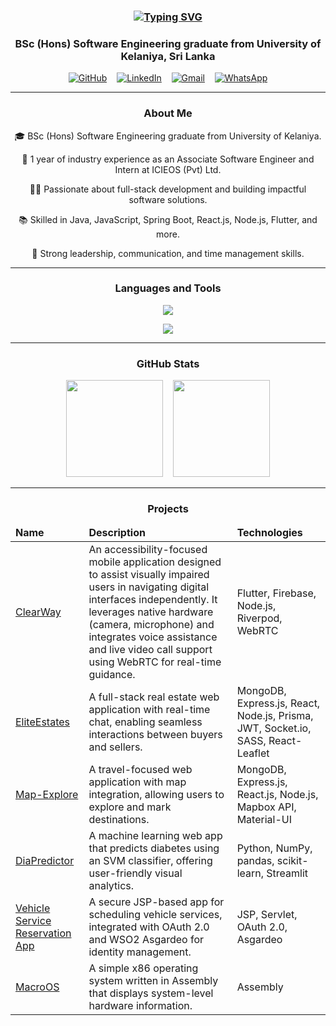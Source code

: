 <h3 align="center">
  <a href="https://git.io/typing-svg">
    <img src="https://readme-typing-svg.demolab.com?font=Fira+Code&weight=600&size=20&pause=1000&color=2A93F7&vCenter=true&multiline=true&random=true&width=435&lines=Hi%F0%9F%91%8B!+I'm+Vimukthi+Kulathilaka" alt="Typing SVG" />
  </a>
</h3>

<h3 align="center">BSc (Hons) Software Engineering graduate from University of Kelaniya, Sri Lanka</h3>

<p align="center">
  <a href="https://github.com/VimukthiMK"><img alt="GitHub" src="https://img.shields.io/badge/github-black?style=for-the-badge&logo=github"></a> &nbsp;&nbsp;
  <a href="https://www.linkedin.com/in/vimukthi-kulathilaka-76bb39229"><img alt="LinkedIn" src="https://img.shields.io/badge/linkedin-blue?style=for-the-badge&logo=linkedin&logoColor=white"></a> &nbsp;&nbsp;
  <a href="mailto:vimukthikulathilaka@gmail.com"><img alt="Gmail" src="https://img.shields.io/badge/gmail-red?style=for-the-badge&logo=gmail&logoColor=white"></a> &nbsp;&nbsp;
  <a href="https://wa.me/94765847354"><img alt="WhatsApp" src="https://img.shields.io/badge/whatsapp-25D366?style=for-the-badge&logo=whatsapp&logoColor=white"></a>
</p>

---

<h3 align="center">About Me</h3>

<p align="center">🎓 BSc (Hons) Software Engineering graduate from University of Kelaniya.</p>
<p align="center">💼 1 year of industry experience as an Associate Software Engineer and Intern at ICIEOS (Pvt) Ltd.</p>
<p align="center">👨‍💻 Passionate about full-stack development and building impactful software solutions.</p>
<p align="center">📚 Skilled in Java, JavaScript, Spring Boot, React.js, Node.js, Flutter, and more.</p>
<p align="center">🚀 Strong leadership, communication, and time management skills.</p>

---

<h3 align="center">Languages and Tools</h3>

<p align="center">
  <img src="https://skillicons.dev/icons?i=c,java,js,ts,php,python,dart,html,css,spring,react,redux,nodejs,express,nextjs,flutter,tailwind"/>
</p>
<p align="center">
  <img src="https://skillicons.dev/icons?i=mysql,postgres,mongodb,sqlite,docker,redis,aws,git,github,postman,firebase,figma,vscode"/>
</p>

---

<h3 align="center">GitHub Stats</h3>

<p align="center">
  <img src="https://github-readme-stats.vercel.app/api?username=VimukthiMK&show_icons=true&theme=transparent" height="155em"/>
  &nbsp;&nbsp;
  <img src="https://github-readme-stats.vercel.app/api/top-langs/?username=VimukthiMK&layout=compact&theme=transparent" height="155em"/>
</p>

---

<h3 align="center">Projects</h3>

<table align="center">
  <thead>
    <tr>
      <td><b>Name</b></td>
      <td><b>Description</b></td>
      <td><b>Technologies</b></td>
    </tr>
  </thead>
  <tbody>
    <tr>
      <td><a href="https://github.com/ClearWayDev/clearway_flutter">ClearWay</a></td>
      <td>An accessibility-focused mobile application designed to assist visually impaired users in navigating digital interfaces independently. It leverages native hardware (camera, microphone) and integrates voice assistance and live video call support using WebRTC for real-time guidance.</td>
      <td>Flutter, Firebase, Node.js, Riverpod, WebRTC</td>
    </tr>
    <tr>
      <td><a href="https://github.com/VimukthiMK/EliteEstates">EliteEstates</a></td>
      <td>A full-stack real estate web application with real-time chat, enabling seamless interactions between buyers and sellers.</td>
      <td>MongoDB, Express.js, React, Node.js, Prisma, JWT, Socket.io, SASS, React-Leaflet</td>
    </tr>
    <tr>
      <td><a href="https://github.com/VimukthiMK/Map-Explore">Map-Explore</a></td>
      <td>A travel-focused web application with map integration, allowing users to explore and mark destinations.</td>
      <td>MongoDB, Express.js, React.js, Node.js, Mapbox API, Material-UI</td>
    </tr>
    <tr>
      <td><a href="https://github.com/VimukthiMK/DiaPredictor">DiaPredictor</a></td>
      <td>A machine learning web app that predicts diabetes using an SVM classifier, offering user-friendly visual analytics.</td>
      <td>Python, NumPy, pandas, scikit-learn, Streamlit</td>
    </tr>
    <tr>
      <td><a href="https://github.com/VimukthiMK/vehicle-service-reservation-Application">Vehicle Service Reservation App</a></td>
      <td>A secure JSP-based app for scheduling vehicle services, integrated with OAuth 2.0 and WSO2 Asgardeo for identity management.</td>
      <td>JSP, Servlet, OAuth 2.0, Asgardeo</td>
    </tr>
    <tr>
      <td><a href="https://github.com/VimukthiMK/Macro_OS">MacroOS</a></td>
      <td>A simple x86 operating system written in Assembly that displays system-level hardware information.</td>
      <td>Assembly</td>
    </tr>
  </tbody>
</table>
